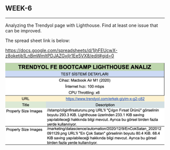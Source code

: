 ## WEEK-6

---

Analyzing the Trendyol page with Lighthouse. Find at least one issue that can be improved.

The spread sheet link is below:

https://docs.google.com/spreadsheets/d/1jhFEUcwX-z8oketjb1LnBmWmltPDJAZGvjIr1Ee5VX8/edit#gid=0

!["Lighthouse Analyzing"](lighthouse.png)
